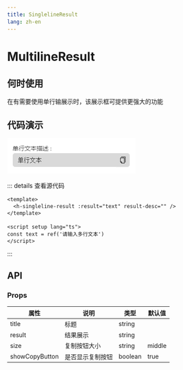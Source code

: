 ```yaml
---
title: SinglelineResult
lang: zh-en
---
```

# MultilineResult

## 何时使用

在有需要使用单行输展示时，该展示框可提供更强大的功能

## 代码演示

<!-- <template>
  <h-singleline-result :result="text" result-desc="" />
</template>

<script setup lang="ts">
const text = ref('请输入多行文本')
</script> -->

![1677219194511](image/SinglelineResult/1677219194511.png)

::: details 查看源代码

```vue
<template>
  <h-singleline-result :result="text" result-desc="" />
</template>

<script setup lang="ts">
const text = ref('请输入多行文本')
</script>

```

:::

## API

### Props

| 属性           | 说明             | 类型    | 默认值 |
| -------------- | ---------------- | ------- | ------ |
| title          | 标题             | string  |        |
| result         | 结果展示         | string  |        |
| size           | 复制按钮大小     | string  | middle |
| showCopyButton | 是否显示复制按钮 | boolean | true   |
